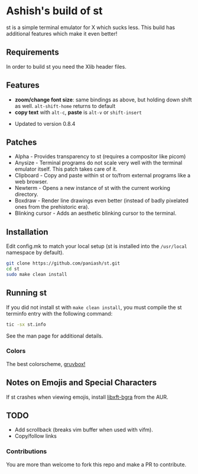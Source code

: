 # Ashish's build of st
st is a simple terminal emulator for X which sucks less. This build has additional features which make it even better!

## Requirements
In order to build st you need the Xlib header files.

## Features
+ **zoom/change font size**: same bindings as above, but holding down shift as well. `alt-shift-home` returns to default
+ **copy text** with `alt-c`, **paste** is `alt-v` or `shift-insert`
- Updated to version 0.8.4

## Patches
- Alpha - Provides transparency to st (requires a compositor like picom)
- Anysize - Terminal programs do not scale very well with the terminal emulator itself. This patch takes care of it.
- Clipboard - Copy and paste within st or to/from external programs like a web browser.
- Newterm - Opens a new instance of st with the current working directory.
- Boxdraw - Render line drawings even better (instead of badly pixelated ones from the prehistoric era).
- Blinking cursor - Adds an aesthetic blinking cursor to the terminal.

## Installation
Edit config.mk to match your local setup (st is installed into
the `/usr/local` namespace by default).

```sh
git clone https://github.com/paniash/st.git
cd st
sudo make clean install
```

## Running st
If you did not install st with `make clean install`, you must compile
the st terminfo entry with the following command:

```sh
tic -sx st.info
```

See the man page for additional details.

### Colors
The best colorscheme, [gruvbox!](https://github.com/morhetz/gruvbox)

## Notes on Emojis and Special Characters
If st crashes when viewing emojis, install [libxft-bgra](https://aur.archlinux.org/packages/libxft-bgra/) from the AUR.

## TODO
- Add scrollback (breaks vim buffer when used with vifm).
- Copy/follow links

### Contributions
You are more than welcome to fork this repo and make a PR to contribute.
